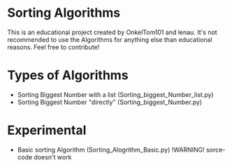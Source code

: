 # Sorting Algorithms

This is an educational project created by OnkelTom101 and
lenau. It's not recommended to use the Algorithms for anything else than 
educational reasons. Feel free to contribute!

# Types of Algorithms

* Sorting Biggest Number with a list (Sorting_biggest_Number_list.py)
* Sorting Biggest Number "directly" (Sorting_biggest_Number.py)

# Experimental

* Basic sorting Algorithm (Sorting_Alogrithm_Basic.py) !WARNING! sorce-code
doesn't work